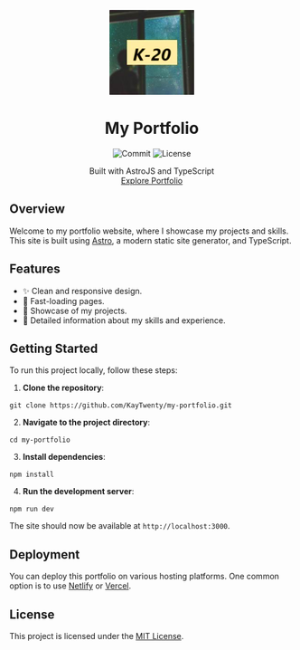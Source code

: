 <p align="center">
  <a>
    <img src="./public/K-20.png" alt="Logo" width="150" height="150">
  </a>
  
  <h1 align="center">My Portfolio</h1>
  <p align="center">
  <img src="https://img.shields.io/github/last-commit/KayTwenty/my-portfolio?style=for-the-badge" alt="Commit"/>
  <img src="https://img.shields.io/github/license/KayTwenty/my-portfolio?style=for-the-badge" alt="License"/>
  </p>
  <p align="center">
    Built with AstroJS and TypeScript
    <br />
    <a href="https://kaytwenty.com">Explore Portfolio</a>
  </p>
</p>

## Overview

Welcome to my portfolio website, where I showcase my projects and skills. This site is built using [Astro](https://astro.build/), a modern static site generator, and TypeScript.

## Features

- ✨ Clean and responsive design.
- 🚀 Fast-loading pages.
- 💼 Showcase of my projects.
- 📄 Detailed information about my skills and experience.

## Getting Started

To run this project locally, follow these steps:

1. **Clone the repository**:
```shell
git clone https://github.com/KayTwenty/my-portfolio.git
```
2. **Navigate to the project directory**:
```shell
cd my-portfolio
```
3. **Install dependencies**:
```shell
npm install
```
4. **Run the development server**:
```shell
npm run dev
```

The site should now be available at `http://localhost:3000`.

## Deployment

You can deploy this portfolio on various hosting platforms. One common option is to use [Netlify](https://www.netlify.com/) or [Vercel](https://vercel.com/).

## License

This project is licensed under the [MIT License](https://github.com/KayTwenty/my-portfolio/blob/main/LICENSE).
